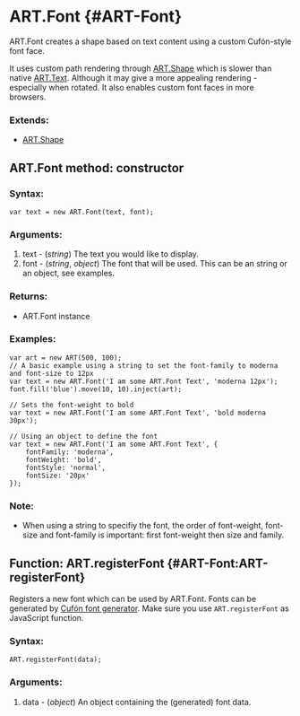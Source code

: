 ART.Font {#ART-Font}
====================

ART.Font creates a shape based on text content using a custom Cufón-style font face.

It uses custom path rendering through [ART.Shape][] which is slower than native [ART.Text][].
Although it may give a more appealing rendering - especially when rotated. It also enables
custom font faces in more browsers.

### Extends:

- [ART.Shape][]

ART.Font method: constructor
----------------------------

### Syntax:

	var text = new ART.Font(text, font);

### Arguments:

1. text - (*string*) The text you would like to display.
2. font - (*string*, *object*) The font that will be used. This can be an string or an object, see examples.

### Returns:

* ART.Font instance

### Examples:

	var art = new ART(500, 100);
	// A basic example using a string to set the font-family to moderna and font-size to 12px
	var text = new ART.Font('I am some ART.Font Text', 'moderna 12px');
	font.fill('blue').move(10, 10).inject(art);

	// Sets the font-weight to bold
	var text = new ART.Font('I am some ART.Font Text', 'bold moderna 30px');

	// Using an object to define the font
	var text = new ART.Font('I am some ART.Font Text', {
		fontFamily: 'moderna',
		fontWeight: 'bold',
		fontStyle: 'normal',
		fontSize: '20px'
	});

### Note:

* When using a string to specifiy the font, the order of font-weight, font-size and font-family is important: first font-weight then size and family.

Function: ART.registerFont {#ART-Font:ART-registerFont}
-------------------------------------------------------

Registers a new font which can be used by ART.Font. Fonts can be generated by [Cufón font generator](http://cufon.shoqolate.com/generate/).
Make sure you use `ART.registerFont` as JavaScript function.

### Syntax:

	ART.registerFont(data);

### Arguments:

1. data - (*object*) An object containing the (generated) font data.


[ART.Shape]: ../ART/ART.Shape
[ART.Text]: ART.Text